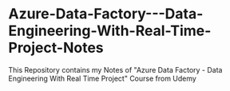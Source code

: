 # Azure-Data-Factory---Data-Engineering-With-Real-Time-Project-Notes
This Repository contains my Notes of "Azure Data Factory - Data Engineering With Real Time Project" Course from Udemy
